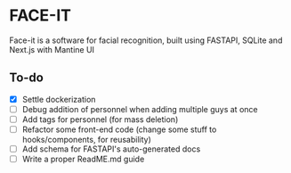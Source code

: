 # FACE-IT

Face-it is a software for facial recognition, built using FASTAPI, SQLite and Next.js with Mantine UI

## To-do

- [x] Settle dockerization
- [ ] Debug addition of personnel when adding multiple guys at once
- [ ] Add tags for personnel (for mass deletion)
- [ ] Refactor some front-end code (change some stuff to hooks/components, for reusability)
- [ ] Add schema for FASTAPI's auto-generated docs
- [ ] Write a proper ReadME.md guide